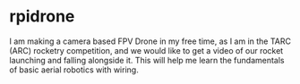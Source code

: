 # rpidrone
I am making a camera based FPV Drone in my free time, as I am in the TARC (ARC) rocketry competition, and we would like to get a video of our rocket launching and falling alongside it. This will help me learn the fundamentals of basic aerial robotics with wiring.
